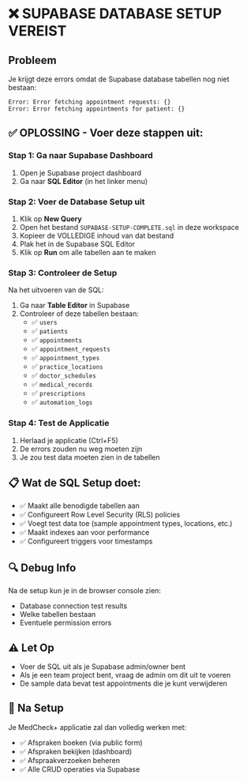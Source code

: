 # ❌ SUPABASE DATABASE SETUP VEREIST

## Probleem
Je krijgt deze errors omdat de Supabase database tabellen nog niet bestaan:
```
Error: Error fetching appointment requests: {}
Error: Error fetching appointments for patient: {}
```

## ✅ OPLOSSING - Voer deze stappen uit:

### Stap 1: Ga naar Supabase Dashboard
1. Open je Supabase project dashboard
2. Ga naar **SQL Editor** (in het linker menu)

### Stap 2: Voer de Database Setup uit
1. Klik op **New Query**
2. Open het bestand `SUPABASE-SETUP-COMPLETE.sql` in deze workspace
3. Kopieer de VOLLEDIGE inhoud van dat bestand
4. Plak het in de Supabase SQL Editor
5. Klik op **Run** om alle tabellen aan te maken

### Stap 3: Controleer de Setup
Na het uitvoeren van de SQL:
1. Ga naar **Table Editor** in Supabase
2. Controleer of deze tabellen bestaan:
   - ✅ `users`
   - ✅ `patients` 
   - ✅ `appointments`
   - ✅ `appointment_requests`
   - ✅ `appointment_types`
   - ✅ `practice_locations`
   - ✅ `doctor_schedules`
   - ✅ `medical_records`
   - ✅ `prescriptions`
   - ✅ `automation_logs`

### Stap 4: Test de Applicatie
1. Herlaad je applicatie (Ctrl+F5)
2. De errors zouden nu weg moeten zijn
3. Je zou test data moeten zien in de tabellen

## 📋 Wat de SQL Setup doet:
- ✅ Maakt alle benodigde tabellen aan
- ✅ Configureert Row Level Security (RLS) policies
- ✅ Voegt test data toe (sample appointment types, locations, etc.)
- ✅ Maakt indexes aan voor performance
- ✅ Configureert triggers voor timestamps

## 🔍 Debug Info
Na de setup kun je in de browser console zien:
- Database connection test results
- Welke tabellen bestaan
- Eventuele permission errors

## ⚠️ Let Op
- Voer de SQL uit als je Supabase admin/owner bent
- Als je een team project bent, vraag de admin om dit uit te voeren
- De sample data bevat test appointments die je kunt verwijderen

## 🚀 Na Setup
Je MedCheck+ applicatie zal dan volledig werken met:
- ✅ Afspraken boeken (via public form)
- ✅ Afspraken bekijken (dashboard)
- ✅ Afspraakverzoeken beheren
- ✅ Alle CRUD operaties via Supabase

